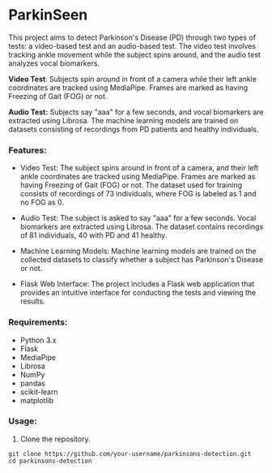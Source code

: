# ParkinSeen

This project aims to detect Parkinson's Disease (PD) through two types of tests: a video-based test and an audio-based test. The video test involves tracking ankle movement while the subject spins around, and the audio test analyzes vocal biomarkers.

**Video Test**: Subjects spin around in front of a camera while their left ankle coordinates are tracked using MediaPipe. Frames are marked as having Freezing of Gait (FOG) or not.

**Audio Test:** Subjects say "aaa" for a few seconds, and vocal biomarkers are extracted using Librosa.
The machine learning models are trained on datasets consisting of recordings from PD patients and healthy individuals.

### Features:

*  Video Test: The subject spins around in front of a camera, and their left ankle coordinates are tracked using MediaPipe. Frames are marked as having Freezing of Gait (FOG) or not. The dataset used for training consists of recordings of 73 individuals, where FOG is labeled as 1 and no FOG as 0.

*  Audio Test: The subject is asked to say "aaa" for a few seconds. Vocal biomarkers are extracted using Librosa. The dataset contains recordings of 81 individuals, 40 with PD and 41 healthy.

*  Machine Learning Models: Machine learning models are trained on the collected datasets to classify whether a subject has Parkinson's Disease or not.

*  Flask Web Interface: The project includes a Flask web application that provides an intuitive interface for conducting the tests and viewing the results.

### Requirements:

*  Python 3.x
*  Flask
*  MediaPipe
*  Librosa
*  NumPy
*  pandas
*  scikit-learn
*  matplotlib

### Usage:

1. Clone the repository.
```
git clone https://github.com/your-username/parkinsons-detection.git
cd parkinsons-detection
```
